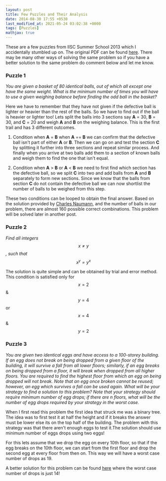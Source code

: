 ```yaml
---
layout: post
title: Few Puzzles and Their Analysis
date: 2014-08-30 17:55 +0530
last_modified_at: 2021-05-24 03:02:38 +0000
tags: [Puzzles]
mathjax: true
---
```


These are a few puzzles from IISC Summer School 2013 which I
accidentally stumbled up on. The original PDF can be found
[here](http://events.csa.iisc.ernet.in/summerschool2013/slides/problem-sheet.pdf "problem sheet").
There may be many other ways of solving the same problem so if you have
a better solution to the same problem do comment below and let me know.

<!-- more -->

### Puzzle 1
*You are given a basket of 80 identical balls, out of which all except
one have the same weight. What is the minimum number of times you will
have to use a given weighing balance before finding the odd ball in
the basket?*

Here we have to remember that they have not given if the defective ball
is lighter or heavier than the rest of the balls. So we have to find out
if the ball is heavier or lighter too! Lets split the balls into 3
sections say **A** = 30, **B** = 30, and **C** = 20 and weigh **A** and
**B** on the weighing balance. This is the first trail and has 3
different outcomes.

1.  Condition when **A** = **B** when **A** == **B** we can confirm that
    the defective ball isn't part of either **A** or **B**. Then we can
    go on and test the section **C** by splitting it further into three
    sections and repeat similar process. And finally when you arrive at
    two balls add them to a section of known balls and weigh them to
    find the one that isn't equal.

2.  Condition when **A** \> **B** or **A** \< **B** we need to first
    find which section has the defective ball, so we split **C** into
    two and add balls from **A** and **B** separately to form new
    sections. Since we know that the balls from section **C** do not
    contain the defective ball we can now shortlist the number of balls
    to be weighed from this step.

These two conditions can be looped to obtain the final answer. Based on
the solution provided by [Charles
Naumann](http://www.mathsisfun.com/puzzles/weighing-pool-balls-solution.html "Math is Fun"),
and the number of balls in our problem, there are almost 160 possible
correct combinations. This problem will be solved later in another post.

### Puzzle 2
*Find all integers $$x \neq y$$, such that $$x^y = y^x$$*

The solution is quite simple and can be obtained by trial and error
method. This condition is satisfied only for $$x = 2$$ & $$y = 4$$ or 
$$x = 4$$ & $$y = 2$$

### Puzzle 3
*You are given two identical eggs and have access to a 100-storey
building. If an egg does not break on being dropped from a given floor
of the building, it will survive a fall from all lower floors;
similarly, if an egg breaks on being dropped from a floor, it will
break when dropped from all higher floors. You are required to find
the highest floor from which an egg on being dropped will not break.
Note that an egg once broken cannot be reused; however, an egg which
survives a fall can be used again. What will be your strategy to find
a solution to this problem? Note that your strategy should require
minimum number of egg drops; if there are n floors, what will be the
number of egg drops required by your strategy in the worst case.*

When I first read this problem the first idea that struck me was a
binary tree. The idea was to first test it at half the height and if it
breaks the answer must be lower else its on the top half of the
building. The problem with this strategy was that there aren't enough
eggs to test it.The solution should use minimum number of eggs drops
using two eggs!

For this lets assume that we drop the egg on every 10th floor, so that
if the egg breaks on the 10th floor, we can start from the first floor
and drop the second egg at every floor from then on. This way we will
have a worst case number of drops as 19.

A better solution for this problem can be found
[here](http://datagenetics.com/blog/july22012/index.html "The Two Egg Problem")
where the worst case number of drops is just 14!
